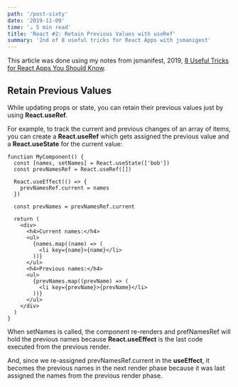 ```yaml
---
path: '/post-sixty'
date: '2019-11-09'
time: '☕️ 5 min read'
title: 'React #2: Retain Previous Values with useRef'
summary: '2nd of 8 useful tricks for React Apps with jsmanigest'
---
```


This article was done using my notes from jsmanifest, 2019, [8 Useful Tricks for React Apps You Should Know](https://jsmanifest.com/8-useful-tricks-in-react-you-should-know/).

## Retain Previous Values

While updating props or state, you can retain their previous values just by using **React.useRef**.

For example, to track the current and previous changes of an array of items, you can create a **React.useRef** which gets assigned the previous value and a **React.useState** for the current value:

```
function MyComponent() {
  const [names, setNames] = React.useState(['bob'])
  const prevNamesRef = React.useRef([])

  React.useEffect(() => {
    prevNamesRef.current = names
  })

  const prevNames = prevNamesRef.current

  return (
    <div>
      <h4>Current names:</h4>
      <ul>
        {names.map((name) => (
          <li key={name}>{name}</li>
        ))}
      </ul>
      <h4>Previous names:</h4>
      <ul>
        {prevNames.map((prevName) => (
          <li key={prevName}>{prevName}</li>
        ))}
      </ul>
    </div>
  )
}
```

When setNames is called, the component re-renders and prefNamesRef will hold the previous names because **React.useEffect** is the last code executed from the previous render.

And, since we re-assigned prevNamesRef.current in the **useEffect**, it becomes the previous names in the next render phase because it was last assigned the names from the previous render phase.
